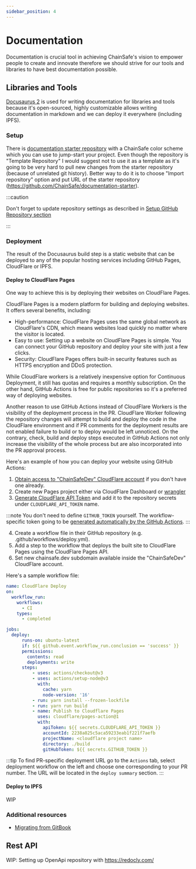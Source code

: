 ```yaml
---
sidebar_position: 4
---
```


# Documentation

Documentation is crucial tool in achieving ChainSafe's vision to empower
people to create and innovate therefore we should strive for our tools and libraries
to have best documentation possible.

## Libraries and Tools

[Docusaurus 2](https://docusaurus.io/) is used for writing documentation for libraries and tools
because it's open-sourced, highly customizable allows writing documentation in markdown
and we can deploy it everywhere (including IPFS).

### Setup

There is [documentation starter repository](https://github.com/ChainSafe/documentation-starter) with a ChainSafe color scheme which you can use to jump-start your project.
Even though the repository is "Template Repository" I would suggest not to use it as a template as it's going to 
be very hard to pull new changes from the starter repository (because of unrelated git history).
Better way to do it is to choose "Import repository" option and put URL of the starter repository (https://github.com/ChainSafe/documentation-starter).

:::caution

Don't forget to update repository settings as described in [Setup GitHub Repository section](1_development-flow/1_setup_repository.md)

:::

### Deployment

The result of the Docusaurus build step is a static website that can be deployed to
any of the popular hosting services including GitHub Pages, CloudFlare or IPFS.

#### Deploy to CloudFlare Pages

One way to achieve this is by deploying their websites on CloudFlare Pages.

CloudFlare Pages is a modern platform for building and deploying websites. It offers several benefits, including:

- High-performance: CloudFlare Pages uses the same global network as CloudFlare's CDN, which means websites load quickly no matter where the visitor is located.
- Easy to use: Setting up a website on CloudFlare Pages is simple. You can connect your GitHub repository and deploy your site with just a few clicks.
- Security: CloudFlare Pages offers built-in security features such as HTTPS encryption and DDoS protection.

While CloudFlare workers is a relatively inexpensive option for Continuous Deployment, it still has quotas and requires a monthly subscription. On the other hand, GitHub Actions is free for public repositories so it's a preferred way of deploying websites.

Another reason to use GitHub Actions instead of CloudFlare Workers is the visibility of the deployment process in the PR. CloudFlare Worker following the repository changes will attempt to build and deploy the code in the CloudFlare environment and if PR comments for the deployment results are not enabled failure to build or to deploy would be left unnoticed. On the contrary, check, build and deploy steps executed in GitHub Actions not only increase the visibility of the whole process but are also incorporated into the PR approval process.

Here's an example of how you can deploy your website using GitHub Actions:

1. [Obtain access to "ChainSafeDev" CloudFlare account](https://github.com/ChainSafe/cloudflare-hosting-mgmt/blob/master/members.tf) if you don't have one already.
2. Create new Pages project either via CloudFlare Dashboard or [wrangler](https://developers.cloudflare.com/workers/wrangler/install-and-update/)
3. [Generate CloudFlare API Token](https://github.com/cloudflare/pages-action#generate-an-api-token) and add it to the repository secrets under `CLOUDFLARE_API_TOKEN` name.

:::note
You don't need to define `GITHUB_TOKEN` yourself. The workflow-specific token going to be [generated automatically by the GitHub Actions](https://docs.github.com/en/actions/security-guides/automatic-token-authentication).
:::

4. Create a workflow file in their GitHub repository (e.g. .github/workflows/deploy.yml).
5. Add a step to the workflow that deploys the built site to CloudFlare Pages using the CloudFlare Pages API.
6. Set new chainsafe.dev subdomain available inside the "ChainSafeDev" CloudFlare account.

Here's a sample workflow file:

```yaml
name: CloudFlare Deploy
on:
  workflow_run:
    workflows:
      - CI
    types:
      - completed

jobs:
  deploy:
      runs-on: ubuntu-latest
      if: ${{ github.event.workflow_run.conclusion == 'success' }}
      permissions:
        contents: read
        deployments: write
      steps:
          - uses: actions/checkout@v3
          - uses: actions/setup-node@v3
            with:
              cache: yarn
              node-version: '16'
          - run: yarn install --frozen-lockfile
          - run: yarn run build
          - name: Publish to Cloudflare Pages
            uses: cloudflare/pages-action@1
            with:
              apiToken: ${{ secrets.CLOUDFLARE_API_TOKEN }}
              accountId: 2238a825c5aca59233eab1f221f7aefb
              projectName: <cloudflare project name>
              directory: ./build
              gitHubToken: ${{ secrets.GITHUB_TOKEN }}
```

:::tip
To find PR-specific deployment URL go to the `Actions` tab, select deployment workflow on the left and choose one corresponding to your PR number. The URL will be located in the `deploy summary` section.
:::

#### Deploy to IPFS

WIP

### Additional resources
- <a href="/pages/gitbook-migration" target="_blank">Migrating from GitBook</a>


## Rest API

WIP: Setting up OpenApi repository with https://redocly.com/
